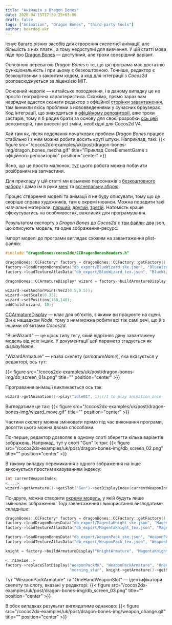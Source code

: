 ```yaml
---
title: "Анімація з Dragon Bones"
date: 2020-04-15T17:30:25+03:00
draft: false
tags: ["Animation", "Dragon Bones", "third-party tools"]
author: beardog-ukr
---
```


Існує [багато](https://www.slant.co/options/15725/alternatives/~dragonbones-pro-alternatives) різних засобів для створення скелетної анімації, але більшість з них платні, а тому недоступні для вивчення. У цій статті мова піде про [Dragon Bones](https://dragonbones.github.io/en/index.html) — доступний, але трохи своєрідний варіант.

Основною перевагою _Dragon Bones_ є те, що ця програма має достатню функціональність і при цьому є безкоштовною. Точніше, редактор є безкоштовним з закритим кодом, а код для інтеграції з _Cocos2d_ розповсюджується за ліцензією MIT.

<!--more-->

Основний недолік — китайське походження, і в даному випадку це не просто географічна характеристика. Скажімо, прямо зараз вам наврядчи вдастся скачати редактор з офіційної [сторінки завантаження](https://dragonbones.github.io/en/download.html), там виникли якісь проблеми з нововведеннями у сучасних браузерах. Код інтеграції, що знаходиться в [офіційному репозиторії](https://github.com/DragonBones/DragonBonesCPP/tree/master/Cocos2DX_3.x), вже трохи застарів, тому я б радив брати за основу для своєї розробки [ось цей](https://github.com/beardog-ukr/dragonbones-cocos2dx-v4-demo) репозиторій, там внесені усі зміни, необхідні для Cocos2d V4.

Хай там як, після подолання початкових проблем _Dragon Bones_ працює стабільно і з ним можна робити досить круті штуки. Наприклад, такі:
{{< figure src="/cocos2dx-examples/uk/post/dragon-bones-img/dragon_bones_mecha.gif" title="Приклад CoreElementGame з офіційного репозиторію" position="center" >}}

Ясно, що це просто малюнок, [тут](https://github.com/beardog-ukr/dragonbones-cocos2dx-v4-demo/blob/master/DemoProj/Resources/mecha_1502b/mecha_1502b_tex.png) цього робота можна побачити розібраним на запчастини.

Для прикладу у цій статті ми візьмемо персонажів з [безкоштовного набору](https://jordan97.itch.io/cartoon-character-kit) і дамо їм в руки [мечі](https://krukowski.itch.io/free-weapons) та [вогнепальну зброю](https://kaylousberg.itch.io/gun-assets).

Процес створення моделі та анімації я не буду описувати, тому що це скоріше справа художників, там є окремі нюанси. Можна порадити такі навчальні матеріали: [перший](http://getting-started-dragonbones.blogspot.com/2017/01/dragonbones-tutorial-part-i.html), [другий](https://habr.com/ru/post/350254/), [третій](https://topic.alibabacloud.com/a/a-tutorial-on-using-the-dragonbones-of-the-skeleton-animation-tool_8_8_31057239.html). Натомість краще сфокусуватись на особливостях, важливих для програмування.

Результатом експорту з _Dragon Bones_ до _Cocos2d_ є [три файли](https://github.com/beardog-ukr/cocos2dx-examples/tree/master/examples/DragonBonesImport/Resources/db_export): два json, що описують модель, та одне зображення-ресурс.

Імпорт моделі до програми виглядає схожим на завантаження plist-файлів:
```cpp
#include "dragonBones/cocos2dx/CCDragonBonesHeaders.h"

dragonBones::CCFactory* factory = dragonBones::CCFactory::getFactory();
factory->loadDragonBonesData("db_export/BlueWizard_ske.json", "BlueWizard");
factory->loadTextureAtlasData("db_export/BlueWizard_tex.json", "BlueWizard");

dragonBones::CCArmatureDisplay* wizard = factory->buildArmatureDisplay("WizardArmature", "BlueWizard");

wizard->setAnchorPoint(Vec2(0.5,0.5));
wizard->setScale(0.33);
wizard->setPosition(160,140);
addChild(wizard, 10);
```
[CCArmatureDisplay](https://github.com/beardog-ukr/dragonbones-cocos2dx-v4-demo/blob/master/DemoProj/Classes/dragonBones/cocos2dx/CCArmatureDisplay.h) — клас для об'єктів, з якими ви працюєте на сцені. Він є нащадком _Node_, тому з ним можна робити всі тіж самі речі, що й з іншими об'єктами _Cocos2d_.

"BlueWizard" — це щось типу тегу, який відрізняє дану завантажену модель від усіх інших. У документації цей параметр згадується як _displayName_.

"WizardArmature" — назва скелету (_armatureName_), яка вказується у редакторі, ось тут:

{{< figure src="/cocos2dx-examples/uk/post/dragon-bones-img/db_screen_01a.png" title="" position="center" >}}

Програвання анімації викликається ось так:
```cpp
wizard->getAnimation()->play("idle01", 1);//1 to play animation once
```
Виглядатиме це так:
{{< figure src="/cocos2dx-examples/uk/post/dragon-bones-img/wizard_move.gif" title="" position="center" >}}

Частини скелету можна змінювати прямо під час виконання програми, досягти цього можна двома способами.

По-перше, редактор дозволяє в одному слоті зберегти кілька варіантів зображень. Наприкад, тут у слоті "Gun" їх три:
{{< figure src="/cocos2dx-examples/uk/post/dragon-bones-img/db_screen_02.png" title="" position="center" >}}

В такому випадку перемикання з одного зображення на інше виконується простим вказуванням індексу:
```cpp
int currentWeaponIndex;
<....>
wizard->getArmature()->getSlot("Gun")->setDisplayIndex(currentWeaponIndex);
```

По-друге, можна створити [окрему модель](https://github.com/beardog-ukr/cocos2dx-examples/tree/master/examples/DragonBonesProjects/WeaponPack), у якій будуть лише змінювані зображення. Тоді завантаження і використання виглядатиме складніше:
```cpp
dragonBones::CCFactory* factory = dragonBones::CCFactory::getFactory();
factory->loadDragonBonesData("db_export/MagentaKnight_ske.json", "MagentaKnight");
factory->loadTextureAtlasData("db_export/MagentaKnight_tex.json", "MagentaKnight");

factory->loadDragonBonesData("db_export/WeaponPack_ske.json", "WeaponPackMK");
factory->loadTextureAtlasData("db_export/WeaponPack_tex.json", "WeaponPackMK");

knight = factory->buildArmatureDisplay("KnightArmature", "MagentaKnight");

<..пізніше..>
factory->replaceSlotDisplay("WeaponPackMK", "WeaponPackArmature", "OneHandWeaponSlot",
                            "morning_star", knight->getArmature()->getSlot("Weapon"));
```
Тут "WeaponPackArmature" та "OneHandWeaponSlot" — ідентифікатори скелету та слоту, вказані у редакторі:
{{< figure src="/cocos2dx-examples/uk/post/dragon-bones-img/db_screen_03.png" title="" position="center" >}}

В обох випадках результат виглядатиме однаково:
{{< figure src="/cocos2dx-examples/uk/post/dragon-bones-img/weapon_change.gif" title="" position="center" >}}
